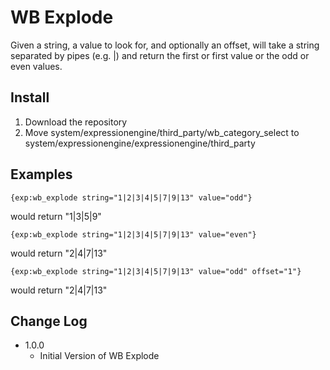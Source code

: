 WB Explode
==========

Given a string, a value to look for, and optionally an offset, will take a string separated by pipes (e.g. |) and return the first or first value or the odd or even values.


Install
-------

1. Download the repository
2. Move system/expressionengine/third\_party/wb\_category\_select to system/expressionengine/expressionengine/third\_party


Examples
--------

	{exp:wb_explode string="1|2|3|4|5|7|9|13" value="odd"}

would return "1|3|5|9"

	{exp:wb_explode string="1|2|3|4|5|7|9|13" value="even"}

would return "2|4|7|13"

	{exp:wb_explode string="1|2|3|4|5|7|9|13" value="odd" offset="1"}

would return "2|4|7|13"


Change Log
----------

- 1.0.0
	- Initial Version of WB Explode  
